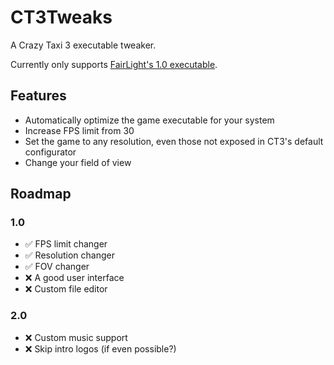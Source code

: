 CT3Tweaks
=========
A Crazy Taxi 3 executable tweaker.

Currently only supports [FairLight's 1.0 executable].

Features
--------
* Automatically optimize the game executable for your system
* Increase FPS limit from 30
* Set the game to any resolution, even those not exposed in CT3's default configurator
* Change your field of view

Roadmap
-------
### 1.0
* ✅ FPS limit changer
* ✅ Resolution changer
* ✅ FOV changer
* ❌ A good user interface
* ❌ Custom file editor
### 2.0
* ❌ Custom music support
* ❌ Skip intro logos (if even possible?)


[FairLight's 1.0 executable]: https://www.gamecopyworld.com/games/pc_crazy_taxi_3.shtml
